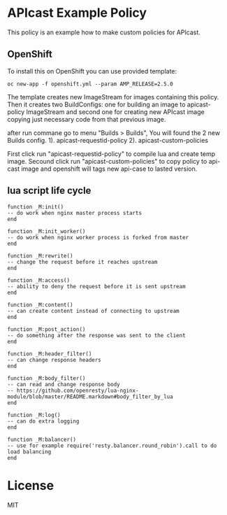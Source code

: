 # APIcast Example Policy

This policy is an example how to make custom policies for APIcast.


## OpenShift

To install this on OpenShift you can use provided template:

```shell
oc new-app -f openshift.yml --param AMP_RELEASE=2.5.0
```

The template creates new ImageStream for images containing this policy.
Then it creates two BuildConfigs: one for building an image to apicast-policy ImageStream
and second one for creating new APIcast image copying just necessary code from that previous image.

after run commane go to menu "Builds > Builds", You will found the 2 new Builds config.
  1). apicast-requestid-policy
  2). apicast-custom-policies
 
First click run "apicast-requestid-policy" to compile lua and create temp image.
Secound click run "apicast-custom-policies" to copy policy to api-cast image and openshift will tags new api-case to lasted version.


## lua script life cycle

    function _M:init()
    -- do work when nginx master process starts
    end

    function _M:init_worker()
    -- do work when nginx worker process is forked from master
    end

    function _M:rewrite()
    -- change the request before it reaches upstream
    end

    function _M:access()
    -- ability to deny the request before it is sent upstream
    end

    function _M:content()
    -- can create content instead of connecting to upstream
    end

    function _M:post_action()
    -- do something after the response was sent to the client
    end

    function _M:header_filter()
    -- can change response headers
    end

    function _M:body_filter()
    -- can read and change response body
    -- https://github.com/openresty/lua-nginx-module/blob/master/README.markdown#body_filter_by_lua
    end

    function _M:log()
    -- can do extra logging
    end

    function _M:balancer()
    -- use for example require('resty.balancer.round_robin').call to do load balancing
    end


# License

MIT
